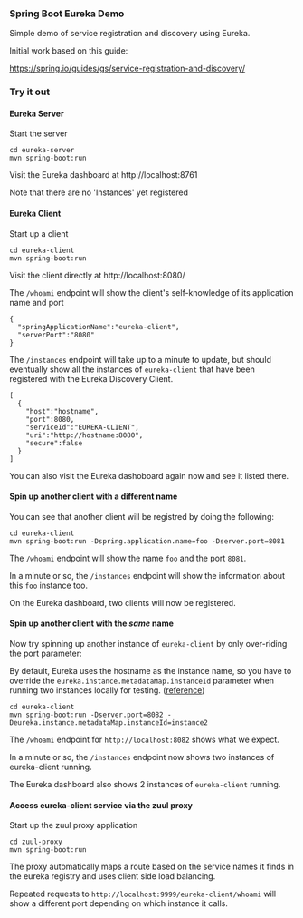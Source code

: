 ### Spring Boot Eureka Demo

Simple demo of service registration and discovery using Eureka.

Initial work based on this guide:

https://spring.io/guides/gs/service-registration-and-discovery/

### Try it out

#### Eureka Server

Start the server

```
cd eureka-server
mvn spring-boot:run
```

Visit the Eureka dashboard at http://localhost:8761

Note that there are no 'Instances' yet registered


#### Eureka Client

Start up a client

```
cd eureka-client
mvn spring-boot:run
```

Visit the client directly at http://localhost:8080/

The `/whoami` endpoint will show the client's self-knowledge of its application name and port

```
{
  "springApplicationName":"eureka-client",
  "serverPort":"8080"
}
```

The `/instances` endpoint will take up to a minute to update, but should eventually
show all the instances of `eureka-client` that have been registered with the
Eureka Discovery Client.

```
[
  {
    "host":"hostname",
    "port":8080,
    "serviceId":"EUREKA-CLIENT",
    "uri":"http://hostname:8080",
    "secure":false
  }
]
```

You can also visit the Eureka dashoboard again now and see it listed there.


#### Spin up another client with a different name

You can see that another client will be registred by doing the following:

```
cd eureka-client
mvn spring-boot:run -Dspring.application.name=foo -Dserver.port=8081
```

The `/whoami` endpoint will show the name `foo` and the port `8081`.

In a minute or so, the `/instances` endpoint will show the information about
this `foo` instance too.

On the Eureka dashboard, two clients will now be registered.


#### Spin up another client with the *same* name

Now try spinning up another instance of `eureka-client` by only over-riding the
port parameter:

By default, Eureka uses the hostname as the instance name, so you have to
override the `eureka.instance.metadataMap.instanceId` parameter when running
two instances locally for testing. ([reference](http://stackoverflow.com/a/30161798/3555741))

```
cd eureka-client
mvn spring-boot:run -Dserver.port=8082 -Deureka.instance.metadataMap.instanceId=instance2
```

The `/whoami` endpoint for `http://localhost:8082` shows what we expect.

In a minute or so, the `/instances` endpoint now shows two instances of
eureka-client running.

The Eureka dashboard also shows 2 instances of `eureka-client` running.

#### Access eureka-client service via the zuul proxy

Start up the zuul proxy application

```
cd zuul-proxy
mvn spring-boot:run
```

The proxy automatically maps a route based on the service names it finds in the eureka
registry and uses client side load balancing.

Repeated requests to `http://localhost:9999/eureka-client/whoami` will show a different
port depending on which instance it calls.